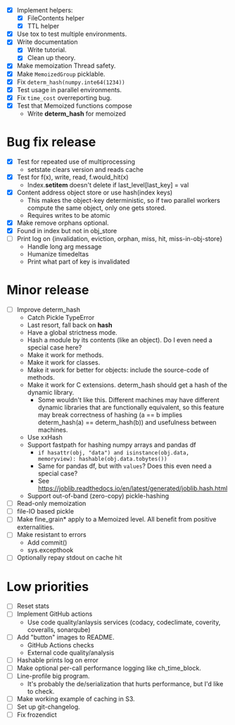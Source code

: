 - [x] Implement helpers:
  - [x] FileContents helper
  - [x] TTL helper
- [x] Use tox to test multiple environments.
- [x] Write documentation
  - [x] Write tutorial.
  - [x] Clean up theory.
- [x] Make memoization Thread safety.
- [x] Make `MemoizedGroup` picklable.
- [x] Fix `determ_hash(numpy.inte64(1234))`
- [x] Test usage in parallel environments.
- [x] Fix `time_cost` overreporting bug.
- [x] Test that Memoized functions compose
  - Write __determ_hash__ for memoized

# Bug fix release

- [x] Test for repeated use of multiprocessing
  - setstate clears version and reads cache
- [x] Test for f(x), write, read, f.would_hit(x)
  - Index.__setitem__ doesn't delete if last_level[last_key] = val
- [x] Content address object store or use hash(index keys)
  - This makes the object-key deterministic, so if two parallel workers compute the same object, only one gets stored.
  - Requires writes to be atomic
- [x] Make remove orphans optional.
- [x] Found in index but not in obj_store
- [ ] Print log on {invalidation, eviction, orphan, miss, hit, miss-in-obj-store}
  - Handle long arg message
  - Humanize timedeltas
  - Print what part of key is invalidated

# Minor release
- [ ] Improve determ_hash
  - Catch Pickle TypeError
  - Last resort, fall back on __hash__
  - Have a global strictness mode.
  - Hash a module by its contents (like an object). Do I even need a special case here?
  - Make it work for methods.
  - Make it work for classes.
  - Make it work for better for objects: include the source-code of methods.
  - Make it work for C extensions. determ_hash should get a hash of the dynamic library.
    - Some wouldn't like this. Different machines may have different dynamic libraries that are functionally equivalent, so this feature may break correctness of hashing (a == b implies determ_hash(a) == determ_hash(b)) and usefulness between machines.
  - Use xxHash
  - Support fastpath for hashing numpy arrays and pandas df
    - `if hasattr(obj, "data") and isinstance(obj.data, memoryview): hashable(obj.data.tobytes())`
    - Same for pandas df, but with `values`? Does this even need a special case?
	- See https://joblib.readthedocs.io/en/latest/generated/joblib.hash.html
  - Support out-of-band (zero-copy) pickle-hashing
- [ ] Read-only memoization
- [ ] file-IO based pickle
- [ ] Make fine_grain* apply to a Memoized level. All benefit from positive externalities.
- [ ] Make resistant to errors
  - Add commit()
  - sys.excepthook
- [ ] Optionally repay stdout on cache hit

# Low priorities
- [ ] Reset stats
- [ ] Implement GitHub actions
  - Use code quality/anlaysis services (codacy, codeclimate, coverity, coveralls, sonarqube)
- [ ] Add "button" images to README.
  - GitHub Actions checks
  - External code quality/analysis
- [ ] Hashable prints log on error
- [ ] Make optional per-call performance logging like ch_time_block.
- [ ] Line-profile big program.
  - It's probably the de/serialization that hurts performance, but I'd like to check.
- [ ] Make working example of caching in S3.
- [ ] Set up git-changelog.
- [ ] Fix frozendict
